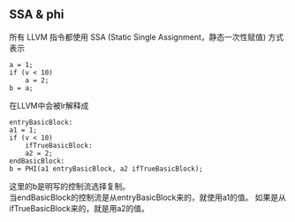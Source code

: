 ## SSA & phi
所有 LLVM 指令都使用 SSA (Static Single Assignment，静态一次性赋值) 方式表示  
```
a = 1;
if (v < 10)
    a = 2;
b = a;
```

在LLVM中会被lr解释成

```
entryBasicBlock:
a1 = 1;
if (v < 10)
    ifTrueBasicBlock: 
    a2 = 2;
endBasicBlock:
b = PHI(a1 entryBasicBlock, a2 ifTrueBasicBlock);
```
这里的b是明写的控制流选择复制。  
当endBasicBlock的控制流是从entryBasicBlock来的，就使用a1的值。
如果是从ifTrueBasicBlock来的，就是用a2的值。  


